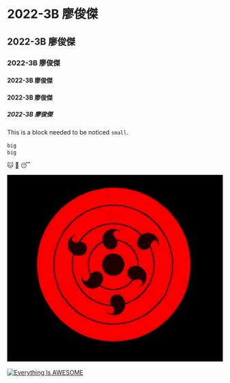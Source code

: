 # 2022-3B 廖俊傑
## 2022-3B 廖俊傑
### 2022-3B 廖俊傑
#### 2022-3B 廖俊傑
#### 2022-3B 廖俊傑
##### 2022-3B 廖俊傑

This is a block needed to be noticed `small`. 

```
big
big
```

🐱 💋 😴

![EYES](777.jpg "https://www.newton.com.tw/wiki/%E7%B4%85%E5%8B%BE%E7%8E%89%E8%BC%AA%E8%BF%B4%E7%9C%BC")

[![Everything Is AWESOME](https://img.youtube.com/vi/StTqXEQ2l-Y/0.jpg)](https://www.youtube.com/watch?v=StTqXEQ2l-Y "Everything Is AWESOME")
